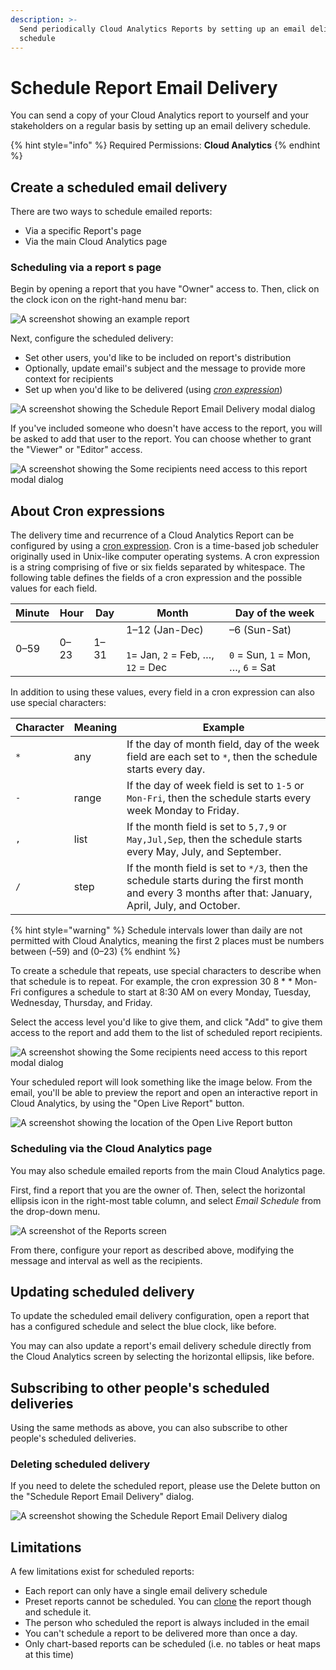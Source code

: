 ```yaml
---
description: >-
  Send periodically Cloud Analytics Reports by setting up an email delivery
  schedule
---
```


# Schedule Report Email Delivery

You can send a copy of your Cloud Analytics report to yourself and your stakeholders on a regular basis by setting up an email delivery schedule.

{% hint style="info" %}
Required Permissions: **Cloud Analytics**
{% endhint %}

## Create a scheduled email delivery

There are two ways to schedule emailed reports:

- Via a specific Report's page
- Via the main Cloud Analytics page

### Scheduling via a report s page

Begin by opening a report that you have "Owner" access to. Then, click on the clock icon on the right-hand menu bar:

![A screenshot showing an example report](../.gitbook/assets/cmp-example-report.png)

Next, configure the scheduled delivery:

- Set other users, you'd like to be included on report's distribution
- Optionally, update email's subject and the message to provide more context for recipients
- Set up when you'd like to be delivered (using [_cron expression_](https://crontab.guru))

![A screenshot showing the Schedule Report Email Delivery modal dialog](../.gitbook/assets/cmp-schedule-report-email-dialog.png)

If you've included someone who doesn't have access to the report, you will be asked to add that user to the report. You can choose whether to grant the "Viewer" or "Editor" access.

![A screenshot showing the Some recipients need access to this report modal dialog](../.gitbook/assets/cmp-some-recipients-need-access-dialog.png)

## About Cron expressions

The delivery time and recurrence of a Cloud Analytics Report can be configured by using a [cron expression](https://wikipedia.org/wiki/Cron#CRON_expression). Cron is a time-based job scheduler originally used in Unix-like computer operating systems. A cron expression is a string comprising of five or six fields separated by whitespace. The following table defines the fields of a cron expression and the possible values for each field.

| Minute     | Hour       | Day        | Month                                                                 | Day of the week                                                     |
| ---------- | ---------- | ---------- | --------------------------------------------------------------------- | ------------------------------------------------------------------- |
| 0&ndash;59 | 0&ndash;23 | 1&ndash;31 | 1&ndash;12 (Jan-Dec)<br><br>`1`= Jan, `2` = Feb, &hellip;, `12` = Dec | &ndash;6 (Sun-Sat)<br><br>`0` = Sun, `1` = Mon, &hellip;, `6` = Sat |

In addition to using these values, every field in a cron expression can also use special characters:

| Character | Meaning | Example                                                                                                                                               |
| --------- | ------- | ----------------------------------------------------------------------------------------------------------------------------------------------------- |
| `*`       | any     | If the day of month field, day of the week field are each set to `*`, then the schedule starts every day.                                             |
| `-`       | range   | If the day of week field is set to `1-5` or `Mon-Fri`, then the schedule starts every week Monday to Friday.                                          |
| `,`       | list    | If the month field is set to `5,7,9` or `May,Jul,Sep`, then the schedule starts every May, July, and September.                                       |
| `/`       | step    | If the month field is set to `*/3`, then the schedule starts during the first month and every 3 months after that: January, April, July, and October. |

{% hint style="warning" %}
Schedule intervals lower than daily are not permitted with Cloud Analytics, meaning the first 2 places must be numbers between (&ndash;59) and (0&ndash;23)
{% endhint %}

To create a schedule that repeats, use special characters to describe when that schedule is to repeat. <!-- textlint-disable max-comma -->For example, the cron expression 30 8 \* \* Mon-Fri configures a schedule to start at 8:30 AM on every Monday, Tuesday, Wednesday, Thursday, and Friday.<!-- textlint-enable -->

Select the access level you'd like to give them, and click "Add" to give them access to the report and add them to the list of scheduled report recipients.

![A screenshot showing the Some recipients need access to this report modal dialog](../.gitbook/assets/cmp-recipients-need-access-dialog.png)

Your scheduled report will look something like the image below. From the email, you'll be able to preview the report and open an interactive report in Cloud Analytics, by using the "Open Live Report" button.

![A screenshot showing the location of the Open Live Report button](../.gitbook/assets/cmp-open-live-report-button.png)

### Scheduling via the Cloud Analytics page

You may also schedule emailed reports from the main Cloud Analytics page.

First, find a report that you are the owner of. Then, select the horizontal ellipsis icon in the right-most table column, and select _Email Schedule_ from the drop-down menu.

![A screenshot of the _Reports_ screen](../.gitbook/assets/cmp-analytics-reports.png)

From there, configure your report as described above, modifying the message and interval as well as the recipients.

## Updating scheduled delivery

To update the scheduled email delivery configuration, open a report that has a configured schedule and select the blue clock, like before.

You may can also update a report's email delivery schedule directly from the Cloud Analytics screen by selecting the horizontal ellipsis, like before.

## Subscribing to other people's scheduled deliveries

Using the same methods as above, you can also subscribe to other people's scheduled deliveries.

### Deleting scheduled delivery

If you need to delete the scheduled report, please use the Delete button on the "Schedule Report Email Delivery" dialog.

![A screenshot showing the Schedule Report Email Delivery dialog](../.gitbook/assets/cmp-schedule-report-delivery-dialog.png)

## Limitations

A few limitations exist for scheduled reports:

- Each report can only have a single email delivery schedule
- Preset reports cannot be scheduled. You can [clone](cloning-and-or-customizing-cloud-reports.md#clone-reports) the report though and schedule it.
- The person who scheduled the report is always included in the email
- You can't schedule a report to be delivered more than once a day.
- Only chart-based reports can be scheduled (i.e. no tables or heat maps at this time)
